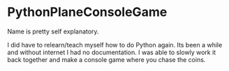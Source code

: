 # PythonPlaneConsoleGame
Name is pretty self explanatory. 

I did have to relearn/teach myself how to do Python again. Its been a while and without internet I had no documentation. I was able to slowly work it back together and make a console game where you chase the coins.
